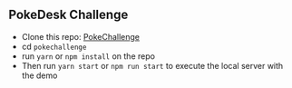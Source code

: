 ## PokeDesk Challenge
- Clone this repo: [PokeChallenge](https://github.com/ivansnek/pokechallenge)
- cd `pokechallenge`
- run `yarn` or `npm install` on the repo
- Then run `yarn start` or `npm run start` to execute the local server with the demo